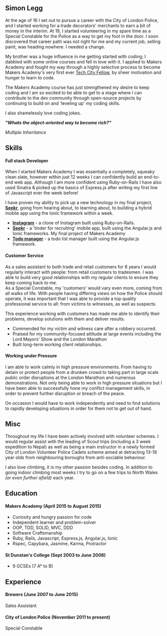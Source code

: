 ## Simon Legg

At the age of 16 I set out to pursue a career with the City of London Police, and I started working for a trade decorators' merchants to earn a bit of money in the interim. At 19, I started volunteering in my spare time as a Special Constable for the Police as a way to get my foot in the door. I soon discovered that career path was not right for me and my current job, selling paint, was heading nowhere. I needed a change.

My brother was a huge influence in me getting started with coding; I dabbled with some online courses and fell in love with it. I applied to Makers Academy and fought my way through a highly selective process to become Makers Academy's very first ever [Tech City Fellow](http://www.techcityfellowship.org), by sheer motivation and hunger to learn to code.

The Makers Academy course has just strengthened my desire to keep coding and I am so excited to be able to get to a stage where I can contribute to the dev community through open-source projects by continuing to build on and 'leveling up' my coding skills.

I also shamelessly love coding jokes.

**_"Whats the object-oriented way to become rich?"_**

_Multiple Inheritance_


## Skills

#### Full stack Developer


When I started Makers Academy I was essentially a completely, squeaky clean slate, however within just 12 weeks I can confidently build an end-to-end web app. Although I am more confident using Ruby-on-Rails I have also used Sinatra & picked up the basics of Express.js after writing my first line of Javascript ever the week before!

I have proven my ability to pick up a new technology in my final project, [**Seekr**](https://github.com/leggsimon/seekr_mobile_app), going from hearing about, to learning about, to building a hybrid mobile app using the Ionic framework within a week.


 - [**Instagram**](https://github.com/leggsimon/instagram-challenge) - a clone of Instagram built using Ruby-on-Rails.
 - [**Seekr**](https://github.com/leggsimon/seekr_mobile_app) - a 'tinder for recruiting' mobile app, built using the Angular.js and Ionic frameworks. My final project of Makers Academy
 - [**Todo manager**](https://github.com/leggsimon/todo_challenge) - a todo list manager built using the Angular.js framework.

#### Customer Service

As a sales assistant to both trade and retail customers for 8 years I would regularly interact with people: from retail customers to tradesmen. I was able to build very good relationships with my regular clients to ensure they keep coming back to me.  
As a Special Constable, my 'customers' would vary even more, coming from all walks of life. With people having differing views on how the Police should operate, it was important that I was able to provide a top quality professional service to all: from victims to witnesses, as well as suspects.  

This experience working with customers has made me able to identify their problems, develop solutions with them and deliver results.

- Commended for my victim and witness care after a robbery occurred.  
- Praised for my community-focused attitude at large events including the Lord Mayors' Show and the London Marathon
- Built long-term working client relationships.

#### Working under Pressure

I am able to work calmly in high pressure environments. From having to detain or protect people from a drunken crowd to taking part in large scale public order disruptions at the London Marathon and numerous demonstrations. Not only being able to work in high pressure situations but I have been able to successfully hone my conflict management skills, in order to prevent further disruption or breach of the peace.

On occasion I would have to work independently and need to find solutions to rapidly developing situations in order for them not to get out of hand.

## Misc

Throughout my life I have been actively involved with volunteer schemes. I would regular assist with the leading of Scout trips (including a 3 week expedition to Nepal) as well as being a main instructor in a newly formed City of London Volunteer Police Cadets scheme aimed at detracting 13-18 year olds from neighbouring boroughs from anti-sociable behaviour.

I also love climbing, it is my other passion besides coding. In addition to going indoor climbing most weeks I try to go on a few trips to North Wales _(or even further afield)_ each year.

## Education

#### Makers Academy (April 2015 to August 2015)

- Curiosity and hungry passion for code
- Independent learner and problem-solver
- OOP, TDD, SOLID, MVC, DDD
- Software Craftsmanship
- Ruby, Rails, Javascript, Express.js, Angular.js, Ionic
- Rspec, Capybara, Jasmine, Karma, Protractor

#### St Dunstan's College (Sept 2003 to June 2008)

- 9 GCSEs (7 A* to B)

## Experience

#### Brewers (June 2007 to June 2015)
Sales Assistant
#### City of London Police (November 2011 to present)
Special Constable
